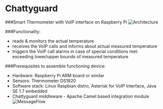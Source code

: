 Chattyguard
===========

###Smart Thermometer with VoIP interface on Raspberry Pi
![Architecture](http://www.rafalwarno.pl/wp-content/uploads/2014/05/chattyguard_arch.png)

###Functionality:
- reads & monitors the actual temperature 
- receives the VoIP calls and informs about actual measured temperature 
- triggers the VoIP call alarms in case of special conditions met: exceeding lower/upper bounds of measured temperature

###Prerequisites to assemble functioning device:
- Hardware: Raspberry Pi ARM board or similar
- Sensors: Thermometer DS1820
- Software stack: Linux Raspbian distro, Asterisk for VoIP interface, Java SE 1.7 embedded
- Chattyguard middleware - Apache Camel based integration module
![MessageFlow](http://www.rafalwarno.pl/wp-content/uploads/2014/05/chattyguard_mflow.png)
